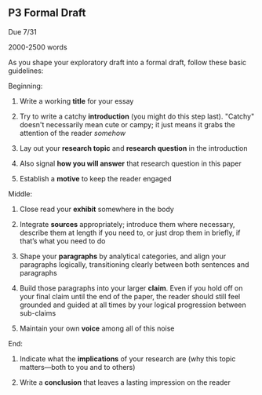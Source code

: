 ## P3 Formal Draft

Due 7/31

2000-2500 words

As you shape your exploratory draft into a formal draft, follow these basic guidelines:

Beginning:

1. Write a working **title** for your essay

2. Try to write a catchy **introduction** (you might do this step last). "Catchy" doesn't necessarily mean cute or campy; it just means it grabs the attention of the reader *somehow*

2. Lay out your **research topic** and **research question** in the introduction

3. Also signal **how you will answer** that research question in this paper

4. Establish a **motive** to keep the reader engaged

Middle:

1. Close read your **exhibit** somewhere in the body

2. Integrate **sources** appropriately; introduce them where necessary, describe them at length if you need to, or just drop them in briefly, if that’s what you need to do

3. Shape your **paragraphs** by analytical categories, and align your paragraphs logically, transitioning clearly between both sentences and paragraphs

4. Build those paragraphs into your larger **claim**. Even if you hold off on your final claim until the end of the paper, the reader should still feel grounded and guided at all times by your logical progression between sub-claims

3. Maintain your own **voice** among all of this noise

End:

1. Indicate what the **implications** of your research are (why this topic matters—both to you and to others)

2. Write a **conclusion** that leaves a lasting impression on the reader

